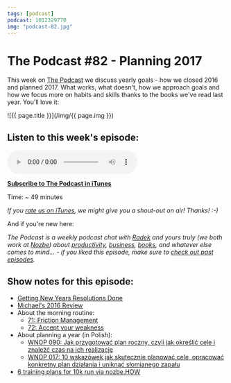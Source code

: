 ```yaml
---
tags: [podcast]
podcast: 1012329770
img: "podcast-82.jpg"
---
```


# The Podcast #82 - Planning 2017

This week on [The Podcast][p] we discuss yearly goals - how we closed 2016 and planned 2017. What works, what doesn't, how we approach goals and how we focus more on habits and skills thanks to the books we've read last year. You'll love it:

<!--More-->

![{{ page.title }}](/img/{{ page.img }})

## Listen to this week's episode:

<audio controls>
<source src="https://files.nozbe.com/podcast/082.mp3" type="audio/mpeg">
</audio>

**[Subscribe to The Podcast in iTunes][i]**

Time: ~ 49 minutes

*If you [rate us on iTunes][i], we might give you a shout-out on air! Thanks! :-)*

And if you're new here:

*The Podcast is a weekly podcast chat with [Radek][r] and yours truly (we both work at [Nozbe][n]) about [productivity](/productivity), [business](/business), [books](/books), and whatever else comes to mind… - if you liked this episode, make sure to [check out past episodes](/podcast).*

## Show notes for this episode:

  * [Getting New Years Resolutions Done](https://www.youtube.com/watch?v=7og8EzO_4us)
  * [Michael's 2016 Review](https://sliwinski.com/2016/)
  * About the morning routine:
    * [71: Friction Management](/podcast-71)
    * [72: Accept your weakness](/podcast-72)
  * About planning a year (in Polish):
    * [WNOP 090: Jak przygotować plan roczny, czyli jak określić cele i znaleźć czas na ich realizację](http://jakoszczedzacpieniadze.pl/jak-zaplanowac-rok-i-dobrze-okreslic-cele)
    * [WNOP 017: 10 wskazówek jak skutecznie planować cele, opracować konkretny plan działania i uniknąć słomianego zapału](http://jakoszczedzacpieniadze.pl/10-wskazowek-jak-skutecznie-planowac-cele)
  * [6 training plans for 10k run via nozbe.HOW](https://nozbe.com/blog/training-plans-10k-run/)

[e]: /podcast-82
[p]: /podcast
[n]: https://nozbe.com/?a=mike
[r]: https://michael.gratis/radex
[i]: https://michael.gratis/thepodcast
[o]: https://michael.gratis/ipadonly

[pm]: http://productivemag.com/